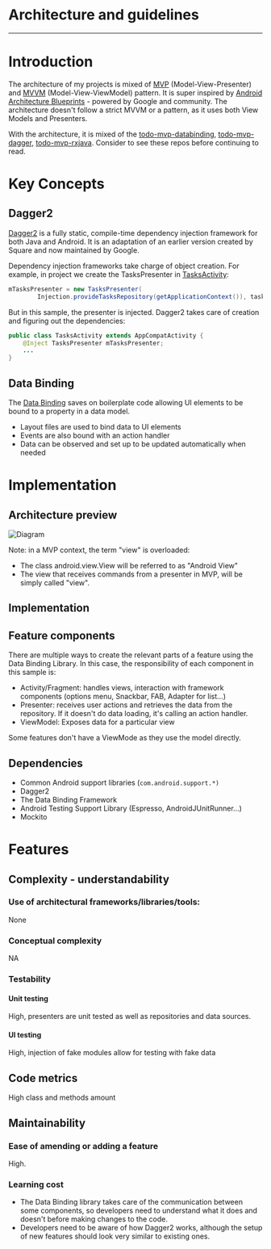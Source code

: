 # Architecture and guidelines

---- 
# Introduction


The architecture of my projects is mixed of [MVP](https://en.wikipedia.org/wiki/Model%E2%80%93view%E2%80%93presenter) (Model-View-Presenter) and [MVVM](https://en.wikipedia.org/wiki/Model%E2%80%93view%E2%80%93viewmodel) (Model-View-ViewModel) pattern. It is super inspired by [Android Architecture Blueprints](https://github.com/googlesamples/android-architecture) - powered by Google and community. The architecture doesn't follow a strict MVVM or a pattern, as it uses both View Models and Presenters.

With the architecture, it is mixed of the [todo-mvp-databinding](https://github.com/googlesamples/android-architecture/tree/todo-databinding), [todo-mvp-dagger](https://github.com/googlesamples/android-architecture/tree/todo-mvp-dagger), [todo-mvp-rxjava](https://github.com/googlesamples/android-architecture/tree/dev-todo-mvp-rxjava). Consider to see these repos before continuing to read.


# Key Concepts
## Dagger2


[Dagger2](http://google.github.io/dagger/) is a fully static, compile-time dependency injection framework for both Java and Android. It is an adaptation of an earlier version created by Square and now maintained by Google.

Dependency injection frameworks take charge of object creation. For example, in project we create the TasksPresenter in [TasksActivity](https://github.com/googlesamples/android-architecture/blob/todo-mvp/todoapp/app/src/main/java/com/example/android/architecture/blueprints/todoapp/tasks/TasksActivity.java#L75):

```java
mTasksPresenter = new TasksPresenter(
        Injection.provideTasksRepository(getApplicationContext()), tasksFragment);
```

But in this sample, the presenter is injected. Dagger2 takes care of creation and figuring out the dependencies:

```java
public class TasksActivity extends AppCompatActivity {
    @Inject TasksPresenter mTasksPresenter;
    ...
}
```

## Data Binding


The [Data Binding](https://developer.android.com/topic/libraries/data-binding/index.html) saves on boilerplate code allowing UI elements to be bound to a property in a data model.

  * Layout files are used to bind data to UI elements
  * Events are also bound with an action handler
  * Data can be observed and set up to be updated automatically when 
needed


# Implementation
## Architecture preview

<img src="https://github.com/googlesamples/android-architecture/wiki/images/mvp.png" alt="Diagram"/>

Note: in a MVP context, the term "view" is overloaded:

  * The class android.view.View will be referred to as "Android View"
  * The view that receives commands from a presenter in MVP, will be simply called
"view".

## Implementation

## Feature components

There are multiple ways to create the relevant parts of a feature using the
Data Binding Library. In this case, the responsibility of each component in
this sample is:

  * Activity/Fragment: handles views, interaction with framework components (options menu, Snackbar, FAB,
Adapter for list…)
  * Presenter: receives user actions and retrieves the data from the repository. If
it doesn't do data loading, it's calling an action handler.
  * ViewModel: Exposes data for a particular view

Some features don't have a ViewMode as they use the model directly.

## Dependencies

  * Common Android support libraries (<code>com.android.support.\*)</code>
  * Dagger2
  * The Data Binding Framework
  * Android Testing Support Library (Espresso, AndroidJUnitRunner…)
  * Mockito


# Features

## Complexity - understandability

### Use of architectural frameworks/libraries/tools: 

None 

### Conceptual complexity 

NA

### Testability

#### Unit testing

High, presenters are unit tested as well as repositories and data sources.

#### UI testing

High, injection of fake modules allow for testing with fake data

## Code metrics

High class and methods amount

## Maintainability

### Ease of amending or adding a feature

High. 

### Learning cost

  * The Data Binding library takes care of the communication between some components, so developers need to understand what it does and doesn't before making changes to the code.
  * Developers need to be aware of how Dagger2 works, although the setup of new features should look very similar to existing ones.

